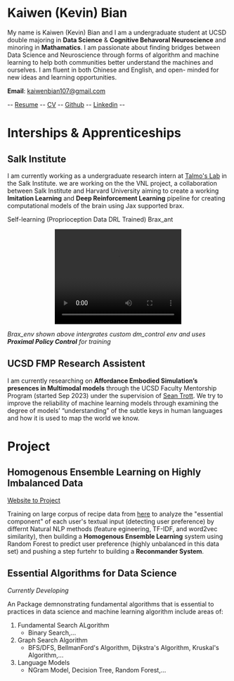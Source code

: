 # Kaiwen (Kevin) Bian

My name is Kaiwen (Kevin) Bian and I am a undergraduate student at UCSD double majoring in **Data Science** & **Cognitive Behavoral Neuroscience** and minoring in **Mathamatics**. I am passionate about finding bridges between Data Science and Neuroscience through forms of algorithm and machine learning to help both communities better understand the machines and ourselves. I am fluent in both Chinese and English, and open- minded for new ideas and learning opportunities.

**Email**: [kaiwenbian107@gmail.com](kaiwenbian107@gmail.com)

-- [Resume](assets/Kaiwen%20Bian%20Resume%202024:3:2.pdf) -- [CV](assets/Kaiwen%20Bian%20CV%202024:March:2.pdf) -- [Github](https://github.com/KevinBian107) -- [Linkedin](https://www.linkedin.com/in/kbian107/) --

# Interships & Apprenticeships
## Salk Institute
I am currently working as a undergraduate research intern at [Talmo's Lab](https://talmolab.org/) in the Salk Institute. we are working on the the VNL project, a collaboration between Salk Institute and Harvard University aiming to create a working **Imitation Learning** and **Deep Reinforcement Learning** pipeline for creating computational models of the brain using Jax supported brax.

Self-learning (Proprioception Data DRL Trained) Brax_ant
<div style="text-align: center;">
    <video width="288" height="216" controls>
    <source src="assets/ant_cross_gap.mp4" type="video/mp4">
    Your browser does not support the video tag.
    </video>
</div>

*Brax_env shown above intergrates custom dm_control env and uses **Proximal Policy Control** for training*

## UCSD FMP Research Assistent
I am currently researching on **Affordance Embodied Simulation’s presences in Multimodal models** through the UCSD Faculty Mentorship Program (started Sep 2023) under the supervision of [Sean Trott](https://seantrott.github.io/). We try to improve the reliability of machine learning models through examining the degree of models’ “understanding” of the subtle keys in human languages and how it is used to map the world we know.

# Project
## Homogenous Ensemble Learning on Highly Imbalanced Data
[Website to Project](https://kevinbian107.github.io/ensemble-imbalanced-data/)

Training on large corpus of recipe data from [here](https://drive.google.com/file/d/1kIbMz6jlhleiZ9_3QthmUnifoSds_2EI/view) to analyze the "essential component" of each user's textual input (detecting user preference) by differnt Natural NLP methods (feature egineering, TF-IDF, and word2vec similarity), then building a **Homogenous Ensemble Learning** system using Random Forest to predict user preference (highly unbalanced in this data set) and pushing a step furtehr to building a **Reconmander System**.

## Essential Algorithms for Data Science
_Currently Developing_

An Package demnonstrating fundamental algorithms that is essential to practices in data science and machine learning algorithm include areas of:
1. Fundamental Search ALgorithm
    - Binary Search,...
2. Graph Search Algorithm
    - BFS/DFS, BellmanFord's Algorithm, Dijkstra's Algorithm, Kruskal's Algorithm,...
3. Language Models
    - NGram Model, Decision Tree, Random Forest,...